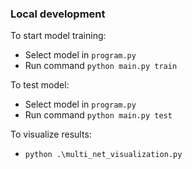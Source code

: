 ### Local development
To start model training:
- Select model in `program.py`
- Run command `python main.py train`

To test model:
- Select model in `program.py`
- Run command `python main.py test`

To visualize results:
- `python .\multi_net_visualization.py`